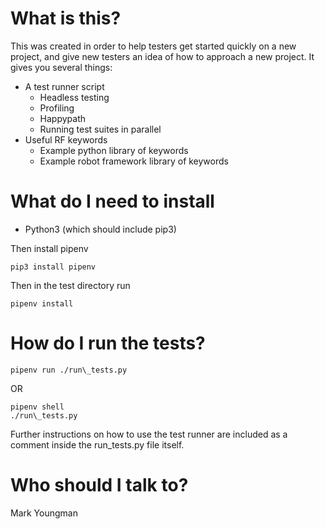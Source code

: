 # What is this?

This was created in order to help testers get started quickly on a new project, and give new testers an idea of how to approach a new project. It gives you several things:

* A test runner script
   * Headless testing
   * Profiling
   * Happypath
   * Running test suites in parallel
* Useful RF keywords
   * Example python library of keywords
   * Example robot framework library of keywords

# What do I need to install

* Python3 (which should include pip3)

Then install pipenv
```
pip3 install pipenv
```

Then in the test directory run

```
pipenv install
```

# How do I run the tests?

```
pipenv run ./run\_tests.py
```

OR

```
pipenv shell
./run\_tests.py
```

Further instructions on how to use the test runner are included as a comment inside the run\_tests.py file itself.

# Who should I talk to?

Mark Youngman
